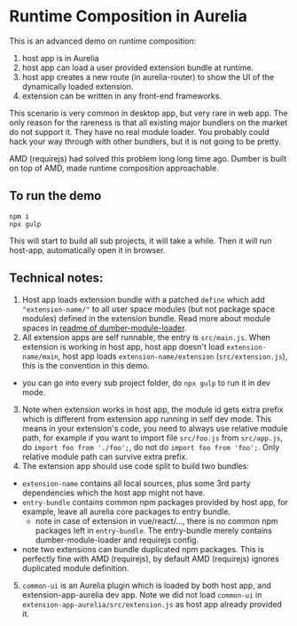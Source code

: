 # Runtime Composition in Aurelia

This is an advanced demo on runtime composition:
1. host app is in Aurelia
2. host app can load a user provided extension bundle at runtime.
3. host app creates a new route (in aurelia-router) to show the UI of the dynamically loaded extension.
3. extension can be written in any front-end frameworks.

This scenario is very common in desktop app, but very rare in web app. The only reason for the rareness is that all existing major bundlers on the market do not support it. They have no real module loader. You probably could hack your way through with other bundlers, but it is not going to be pretty.

AMD (requirejs) had solved this problem long long time ago. Dumber is built on top of AMD, made runtime composition approachable.

## To run the demo
```
npm i
npx gulp
```
This will start to build all sub projects, it will take a while. Then it will run host-app, automatically open it in browser.

## Technical notes:
1. Host app loads extension bundle with a patched `define` which add `"extension-name/"` to all user space modules (but not package space modules) defined in the extension bundle. Read more about module spaces in [readme of dumber-module-loader](https://github.com/dumberjs/dumber-module-loader).
2. All extension apps are self runnable, the entry is `src/main.js`. When extension is working in host app, host app doesn't load `extension-name/main`, host app loads `extension-name/extension` (`src/extension.js`), this is the convention in this demo.
  * you can go into every sub project folder, do `npx gulp` to run it in dev mode.
3. Note when extension works in host app, the module id gets extra prefix which is different from extension app running in self dev mode. This means in your extension's code, you need to always use relative module path, for example if you want to import file `src/foo.js` from `src/app.js`, do `import foo from './foo';`, do not do `import foo from 'foo';`. Only relative module path can survive extra prefix.
4. The extension app should use code split to build two bundles:
  * `extension-name` contains all local sources, plus some 3rd party dependencies which the host app might not have.
  * `entry-bundle` contains common npm packages provided by host app, for example, leave all aurelia core packages to entry bundle.
    - note in case of extension in vue/react/..., there is no common npm packages left in `entry-bundle`. The entry-bundle merely contains dumber-module-loader and requirejs config.
  * note two extensions can bundle duplicated npm packages. This is perfectly fine with AMD (requirejs), by default AMD (requirejs) ignores duplicated module definition.
5. `common-ui` is an Aurelia plugin which is loaded by both host app, and extension-app-aurelia dev app. Note we did not load `common-ui` in `extension-app-aurelia/src/extension.js` as host app already provided it.


